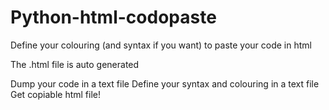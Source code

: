 
# Python-html-codopaste
Define your colouring (and syntax if you want) to paste your code in html

The .html file is auto generated

Dump your code in a text file
Define your syntax and colouring in a text file
Get copiable html file!

